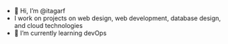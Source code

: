 - 👋 Hi, I’m @itagarf
- I work on projects on web design, web development, database design, and cloud technologies
- 🌱 I’m currently learning devOps

<!---
itagarf/itagarf is a ✨ special ✨ repository because its `README.md` (this file) appears on your GitHub profile.
You can click the Preview link to take a look at your changes.
--->

